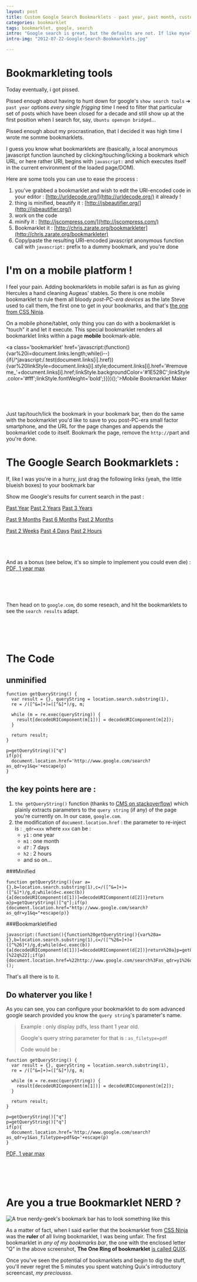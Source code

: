 ```yaml
---
layout: post
title: Custom Google Search Bookmarklets - past year, past month, custom range
categories: bookmarklet
tags: bookmarklet, google, search
intro: "Google search is great, but the defaults are not. If like myself you happen to google every two minutes for some answer to a Tech problem, you most certainly happen to spend like 10 friggin seconds huntig down for the `show search tools` ➔ `past year` option.<br /><br /><strong>Use Case:</strong> use bookmarklets to fix that ! Don't let google candy drive you nuts, dont let google tell you that '1 month' is a better time-based search option than '3 months' !!<br/><br/>Logo stolen from awesome graphic designer James Cook from ToonRefugee : http://toonrefugee.com/toonblog/google-cartoons/google-is-evil"
intro-img: "2012-07-22-Google-Search-Bookmarklets.jpg"

---
```



# Bookmarkleting tools

Today eventually, i got pissed.

Pissed enough about having to hunt down for google's `show search tools`
➔ `past year` options *every single frigging time* I need to filter that
particular set of posts which have been closed for a decade and still
show up at the first position when I search for, say, `Ubuntu openvpn
bridged`...

Pissed enough about my procrastination, that I decided it was high time
I wrote me somme bookmarklets.

I guess you know what bookmarklets are (basically, a local anonymous
javascript function launched by clicking/touching/licking a bookmark
which URL, or here rather URI, begins with `javascript:` and which
executes itself in the current environment of the loaded page/DOM).

Here are some tools you can use to ease the process :

1. you've grabbed a bookmarklet and wish to edit the URI-encoded code in
your editor : [http://urldecode.org/](http://urldecode.org/) it already
!
2. thing is minified, beautify it : [http://jsbeautifier.org/](http://jsbeautifier.org/)
3. work on the code
4. minify it : [http://jscompress.com/](http://jscompress.com/)
5. Bookmarklet it : [http://chris.zarate.org/bookmarkleter](http://chris.zarate.org/bookmarkleter)
6. Copy/paste the resulting URI-encoded javascript anonymous function
call with `javascript:` prefix to a dummy bookmark, and you're done

# I'm on a mobile platform !

I feel your pain. Adding bookmarklets in mobile safari is as fun as
giving Hercules a hand cleaning Augeas' stables. So there is one mobile
bookmarklet to rule them all bloody *post-PC-era devices* as the late
Steve used to call them, the first one to get in your bookmarks,
and that's [the one from CSS Ninja](http://www.thecssninja.com/javascript/iphone-bookmarklet).

On a mobile phone/tablet, only thing you can do with a bookmarklet is
"touch" it and let it execute. This special bookmarklet renders all
bookmarklet links within a page **mobile** bookmark-able.

<a class='bookmarklet' href='javascript:(function(){var%20i=document.links.length;while(i--){if(/^javascript:/.test(document.links[i].href)){var%20linkStyle=document.links[i].style;document.links[i].href='#removeme_'+document.links[i].href;linkStyle.backgroundColor='#1E528C';linkStyle.color='#fff';linkStyle.fontWeight='bold';}}})();'>Mobile Bookmarklet Maker</a>

<br/><br/><br/>

Just tap/touch/lick the bookmark in your bookmark bar, then do the same
with the bookmarklet you'd like to save to you post-PC-era small factor
smartphone, and the URL for the page changes and appends the bookmarklet
code to itself. Bookmark the page, remove the `http://`part and you're
done.

# The Google Search Bookmarklets :

If, like I was you're in a hurry, just drag the following links (yeah,
the little blueish boxes) to your
bookmark bar

Show me Google's results for current search in the past :


<a class='bookmarklet' href='javascript:(function(){function%20getQueryString(){var%20a={},b=location.search.substring(1),c=/([^%26=]+)=([^%26]*)/g,d;while(d=c.exec(b)){a[decodeURIComponent(d[1])]=decodeURIComponent(d[2])}return%20a}p=getQueryString()[%22q%22];if(p){document.location.href=%22http://www.google.com/search%3Fas_qdr=y1%26q=%22+escape(p)}})();'>Past Year</a>
<a class='bookmarklet' href='javascript:(function(){function%20getQueryString(){var%20a={},b=location.search.substring(1),c=/([^%26=]+)=([^%26]*)/g,d;while(d=c.exec(b)){a[decodeURIComponent(d[1])]=decodeURIComponent(d[2])}return%20a}p=getQueryString()[%22q%22];if(p){document.location.href=%22http://www.google.com/search%3Fas_qdr=y2%26q=%22+escape(p)}})();'>Past 2 Years</a>
<a class='bookmarklet' href='javascript:(function(){function%20getQueryString(){var%20a={},b=location.search.substring(1),c=/([^%26=]+)=([^%26]*)/g,d;while(d=c.exec(b)){a[decodeURIComponent(d[1])]=decodeURIComponent(d[2])}return%20a}p=getQueryString()[%22q%22];if(p){document.location.href=%22http://www.google.com/search%3Fas_qdr=y3%26q=%22+escape(p)}})();'>Past 3 Years</a>


<a class='bookmarklet' href='javascript:(function(){function%20getQueryString(){var%20a={},b=location.search.substring(1),c=/([^%26=]+)=([^%26]*)/g,d;while(d=c.exec(b)){a[decodeURIComponent(d[1])]=decodeURIComponent(d[2])}return%20a}p=getQueryString()[%22q%22];if(p){document.location.href=%22http://www.google.com/search%3Fas_qdr=m9%26q=%22+escape(p)}})();'>Past 9 Months</a>
<a class='bookmarklet' href='javascript:(function(){function%20getQueryString(){var%20a={},b=location.search.substring(1),c=/([^%26=]+)=([^%26]*)/g,d;while(d=c.exec(b)){a[decodeURIComponent(d[1])]=decodeURIComponent(d[2])}return%20a}p=getQueryString()[%22q%22];if(p){document.location.href=%22http://www.google.com/search%3Fas_qdr=m6%26q=%22+escape(p)}})();'>Past 6 Months</a>
<a class='bookmarklet' href='javascript:(function(){function%20getQueryString(){var%20a={},b=location.search.substring(1),c=/([^%26=]+)=([^%26]*)/g,d;while(d=c.exec(b)){a[decodeURIComponent(d[1])]=decodeURIComponent(d[2])}return%20a}p=getQueryString()[%22q%22];if(p){document.location.href=%22http://www.google.com/search%3Fas_qdr=m2%26q=%22+escape(p)}})();'>Past 2 Months</a>

<a class='bookmarklet' href='javascript:(function(){function%20getQueryString(){var%20a={},b=location.search.substring(1),c=/([^%26=]+)=([^%26]*)/g,d;while(d=c.exec(b)){a[decodeURIComponent(d[1])]=decodeURIComponent(d[2])}return%20a}p=getQueryString()[%22q%22];if(p){document.location.href=%22http://www.google.com/search%3Fas_qdr=w2%26q=%22+escape(p)}})();'>Past 2 Weeks</a>
<a class='bookmarklet' href='javascript:(function(){function%20getQueryString(){var%20a={},b=location.search.substring(1),c=/([^%26=]+)=([^%26]*)/g,d;while(d=c.exec(b)){a[decodeURIComponent(d[1])]=decodeURIComponent(d[2])}return%20a}p=getQueryString()[%22q%22];if(p){document.location.href=%22http://www.google.com/search%3Fas_qdr=d4%26q=%22+escape(p)}})();'>Past 4 Days</a>
<a class='bookmarklet' href='javascript:(function(){function%20getQueryString(){var%20a={},b=location.search.substring(1),c=/([^%26=]+)=([^%26]*)/g,d;while(d=c.exec(b)){a[decodeURIComponent(d[1])]=decodeURIComponent(d[2])}return%20a}p=getQueryString()[%22q%22];if(p){document.location.href=%22http://www.google.com/search%3Fas_qdr=h2%26q=%22+escape(p)}})();'>Past 2 Hours</a>
<br/><br/><br/><br/><br/>
And as a bonus (see below, it's so simple to implement you could even
die) :
<br/>
<a class='bookmarklet' href='javascript:(function(){function%20getQueryString(){var%20a={},b=location.search.substring(1),c=/([^%26=]+)=([^%26]*)/g,d;while(d=c.exec(b)){a[decodeURIComponent(d[1])]=decodeURIComponent(d[2])}return%20a}p=getQueryString()[%22q%22];if(p){document.location.href=%22http://www.google.com/search%3Fas_qdr=y1%26as_filetype=pdf%26q=%22+escape(p)}})();'>PDF, 1 year max</a>
<br/><br/><br/><br/><br/>

Then head on to `google.com`, do some reseach, and hit the bookmarklets
to see the `search results` adapt.

<br/><br/><br/>

# The Code

## unminified

    function getQueryString() {
      var result = {}, queryString = location.search.substring(1),
      re = /([^&=]+)=([^&]*)/g, m;

      while (m = re.exec(queryString)) {
        result[decodeURIComponent(m[1])] = decodeURIComponent(m[2]);
      }

      return result;
    }

    p=getQueryString()["q"]
    if(p){
      document.location.href='http://www.google.com/search?as_qdr=y1&q='+escape(p)
    }

## the key points here are :

1. `the getQueryString()` function (thanks to [CMS on stackoverflow](http://stackoverflow.com/a/647272/474526)) which plainly extracts parameters to the `query string` (if any) of the page you're currently on. In our case, `google.com`.
2. the modification of `document.location.href` : the parameter to
re-inject is : `_qdr=xxx` where `xxx` can be :
    * `y1` : one year
    * `m1` : one month
    * `d7` : 7 days
    * `h2` : 2 hours
    * and so on...

###Minified

    function getQueryString(){var a={},b=location.search.substring(1),c=/([^&=]+)=([^&]*)/g,d;while(d=c.exec(b)){a[decodeURIComponent(d[1])]=decodeURIComponent(d[2])}return a}p=getQueryString()["q"];if(p){document.location.href="http://www.google.com/search?as_qdr=y1&q="+escape(p)}

###Bookmarkletified

    javascript:(function(){function%20getQueryString(){var%20a={},b=location.search.substring(1),c=/([^%26=]+)=([^%26]*)/g,d;while(d=c.exec(b)){a[decodeURIComponent(d[1])]=decodeURIComponent(d[2])}return%20a}p=getQueryString()[%22q%22];if(p){document.location.href=%22http://www.google.com/search%3Fas_qdr=y1%26q=%22+escape(p)}})();

That's all there is to it.

## Do whaterver you like !

As you can see, you can configure your bookmarklet to do som advanced
google search provided you know the `query string`'s parameter's name.

>Example : only display pdfs, less thant 1 year old.
>
>Google's query string parameter for that is : `as_filetype=pdf`
>
>Code would be :


    function getQueryString() {
      var result = {}, queryString = location.search.substring(1),
      re = /([^&=]+)=([^&]*)/g, m;

      while (m = re.exec(queryString)) {
        result[decodeURIComponent(m[1])] = decodeURIComponent(m[2]);
      }

      return result;
    }

    p=getQueryString()["q"]
    p=getQueryString()["q"]
    if(p){
      document.location.href='http://www.google.com/search?as_qdr=y1&as_filetype=pdf&q='+escape(p)
    }



<a class='bookmarklet' href='javascript:(function(){function%20getQueryString(){var%20a={},b=location.search.substring(1),c=/([^%26=]+)=([^%26]*)/g,d;while(d=c.exec(b)){a[decodeURIComponent(d[1])]=decodeURIComponent(d[2])}return%20a}p=getQueryString()[%22q%22];if(p){document.location.href=%22http://www.google.com/search%3Fas_qdr=y1%26as_filetype=pdf%26q=%22+escape(p)}})();'>PDF, 1 year max</a>
<br/><br/><br/><br/><br/>

# Are you a true Bookmarklet NERD ?



![A true nerdy-geek's bookmark bar has to look something like this](img/covers/2007-07-22-bookmarkbar.png)

As a matter of fact, when I said earlier that the bookmarklet from
 [CSS Ninja](http://www.thecssninja.com/javascript/iphone-bookmarklet)
 was the **ruler** of all living bookmarklet, I was being unfair. The
 first bookmarklet in *any of my bookmarks bar*, the one with the
 enclosed letter "Q" in the above screenshot, **The One Ring of bookmarklet** [is called QUIX](http://www.quixapp.com/).
 
 Once you've seen the potential of bookmarklets and begin to dig the
 stuff, you'll never regret the 5 minutes you spent watching Quix's
 introductory screencast, *my preciousss*.

